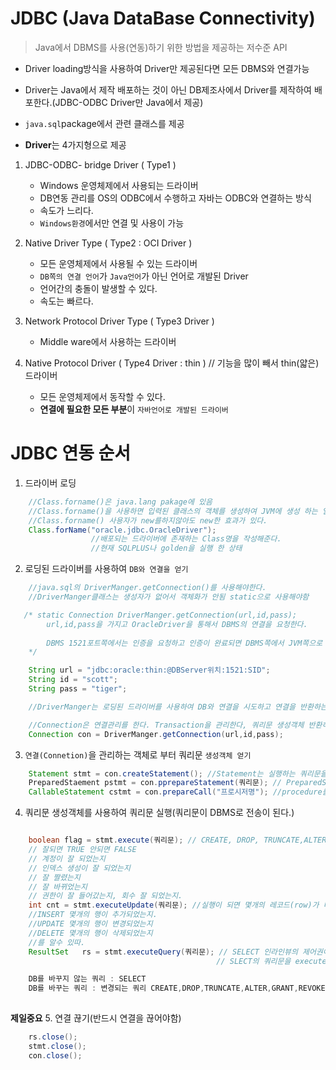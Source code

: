 # JDBC (Java DataBase Connectivity)
> Java에서 DBMS를 사용(연동)하기 위한 방법을 제공하는 저수준 API

- Driver loading방식을 사용하여 Driver만 제공된다면 모든 DBMS와 연결가능
- Driver는 Java에서 제작 배포하는 것이 아닌 DB제조사에서 Driver를 제작하여 배포한다.(JDBC-ODBC Driver만 Java에서 제공)
- `java.sql`package에서 관련 클래스를 제공

- **Driver**는 4가지형으로 제공
1. JDBC-ODBC- bridge Driver ( Type1 )
    - Windows 운영체제에서 사용되는 드라이버
    - DB연동 관리를 OS의 ODBC에서 수행하고 자바는 ODBC와 연결하는 방식
    - 속도가 느리다.
    - `Windows환경`에서만 연결 및 사용이 가능

2. Native Driver Type ( Type2 : OCI Driver )
    - 모든 운영체제에서 사용될 수 있는 드라이버
    - `DB쪽의 연결 언어`가 `Java언어`가 아닌 언어로 개발된 Driver
    - 언어간의 충돌이 발생할 수 있다.
    - 속도는 빠르다.

3. Network Protocol Driver Type ( Type3 Driver )
    - Middle ware에서 사용하는 드라이버

4. Native Protocol Driver ( Type4 Driver : thin ) // 기능을 많이 빼서 thin(얇은)드라이버
    - 모든 운영체제에서 동작할 수 있다.
    - **연결에 필요한 모든 부분**이 `자바언어로 개발된 드라이버`


# JDBC 연동 순서
1. 드라이버 로딩
```java
    //Class.forname()은 java.lang pakage에 있음
    //Class.forname()을 사용하면 입력된 클래스의 객체를 생성하여 JVM에 생성 하는 일을 함
    //Class.forname() 사용자가 new를하지않아도 new한 효과가 있다.
    Class.forName("oracle.jdbc.OracleDriver");
                  //배포되는 드라이버에 존재하는 Class명을 작성해준다.
                  //현재 SQLPLUS나 golden을 실행 한 상태 
```
2. 로딩된 드라이버를 사용하여 `DB와 연결을 얻기`
```java
    //java.sql의 DriverManger.getConnection()를 사용해야한다.
    //DriverManger클래스는 생성자가 없어서 객체화가 안됨 static으로 사용해야함

   /* static Connection DriverManger.getConnection(url,id,pass); 
        url,id,pass을 가지고 OracleDriver을 통해서 DBMS의 연결을 요청한다.
    
        DBMS 1521포트쪽에서는 인증을 요청하고 인증이 완료되면 DBMS쪽에서 JVM쪽으로 Connection을 반환 Driver Manager을 통해서 Connection을 얻는다.
    */

    String url = "jdbc:oracle:thin:@DBServer위치:1521:SID";
    String id = "scott";
    String pass = "tiger";

    //DriverManger는 로딩된 드라이버를 사용하여 DB와 연결을 시도하고 연결을 반환하는 일

    //Connection은 연결관리를 한다. Transaction을 관리한다, 쿼리문 생성객체 반환하는 일
    Connection con = DriverManger.getConnection(url,id,pass);


```

3. `연결(Connetion)`을 관리하는 객체로 부터 쿼리문 `생성객체 얻기`

```java
    Statement stmt = con.createStatement(); //Statement는 실행하는 쿼리문을 알 수 없다.
    PreparedStaement pstmt = con.pprepareStatement(쿼리문); // PreparedStatement는 실행하는 쿼리문을 알고 있다.
    CallableStatement cstmt = con.prepareCall("프로시저명"); //procedure를 실행
```

4. 쿼리문 생성객체를 사용하여 쿼리문 실행(쿼리문이 DBMS로 전송이 된다.)
```java

    boolean flag = stmt.execute(쿼리문); // CREATE, DROP, TRUNCATE,ALTER,GRANT,REVOKE
    // 잘되면 TRUE 안되면 FALSE
    // 계정이 잘 되었는지
    // 인덱스 생성이 잘 되었는지
    // 잘 짤렸는지
    // 잘 바뀌었는지
    // 권한이 잘 들어갔는지, 회수 잘 되었는지.
    int cnt = stmt.executeUpdate(쿼리문); //실행이 되면 몇개의 레코드(row)가 바뀌었는지 저장하게 된다.(INSERT,UPDATE,DELETE)
    //INSERT 몇개의 행이 추가되었는지.
    //UPDATE 몇개의 행이 변경되었는지
    //DELETE 몇개의 행이 삭제되었는지
    //를 알수 있따. 
    ResultSet	rs = stmt.executeQuery(쿼리문); // SELECT 인라인뷰의 제어권이 필요하다.
                                              // SLECT의 쿼리문을 executeUpdate,execute에서 사용하면 pointer에 제어권을 얻어오지 못한다.

    DB를 바꾸지 않는 쿼리 : SELECT
    DB를 바꾸는 쿼리 : 변경되는 쿼리 CREATE,DROP,TRUNCATE,ALTER,GRANT,REVOKE,INSERT,UPDATE,DELETE
  
```
**제일중요**
5. 연결 끊기(반드시 연결을 끊어야함)
```java
    rs.close();
    stmt.close();
    con.close();
```